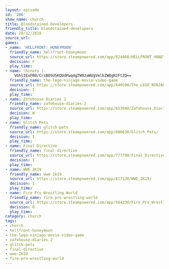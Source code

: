 ```yaml
---
layout: episode
id: '206'
show_name: church
title: Bloodstained Developers
friendly_title: bloodstained-developers
date: 28/12/2018
source_url: 
games:
- name: 'HELLFRONT: HONEYMOON'
  friendly_name: hellfront-honeymoon
  source_url: https://store.steampowered.com/app/824460/HELLFRONT_HONEYMOON/
  decision: F
  play_time: 
- name: !binary |-
    VGhlIExFR0/CriBOSU5KQUdPwq4gTW92aWUgVmlkZW8gR2FtZQ==
  friendly_name: the-lego-ninjago-movie-video-game
  source_url: https://store.steampowered.com/app/640590/The_LEGO_NINJAGO_Movie_Video_Game/
  decision: I
  play_time: 
- name: Zafehouse Diaries 2
  friendly_name: zafehouse-diaries-2
  source_url: https://store.steampowered.com/app/653940/Zafehouse_Diaries_2/
  decision: W
  play_time: 
- name: Glitch Pets
  friendly_name: glitch-pets
  source_url: https://store.steampowered.com/app/886630/Glitch_Pets/
  decision: I
  play_time: 
- name: Final Directive
  friendly_name: final-directive
  source_url: https://store.steampowered.com/app/777790/Final_Directive/
  decision: I
  play_time: 
- name: WWE 2K19
  friendly_name: wwe-2k19
  source_url: https://store.steampowered.com/app/817130/WWE_2K19/
  decision: I
  play_time: 
- name: Fire Pro Wrestling World
  friendly_name: fire-pro-wrestling-world
  source_url: https://store.steampowered.com/app/564230/Fire_Pro_Wrestling_World/
  decision: O
  play_time: 
category: church
tags:
- church
- hellfront-honeymoon
- the-lego-ninjago-movie-video-game
- zafehouse-diaries-2
- glitch-pets
- final-directive
- wwe-2k19
- fire-pro-wrestling-world
---
```

